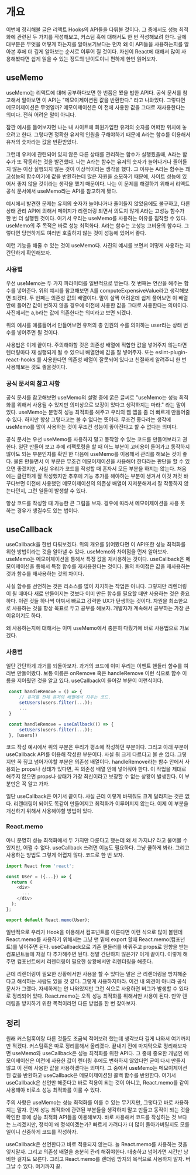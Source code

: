 # 개요

이번에 정리해볼 글은 리액트 Hooks의 API들을 다뤄볼 것이다. 그 중에서도 성능 최적화에 관련된 두 가지를 작성해보고, 커스텀 훅에 대해서도 한 번 작성해보려 한다. 글에 대부분은 무엇을 어떻게 하는지를 알아보기보다는 먼저 왜 이 API들을 사용하는지를 알아본 후에 더 깊게 알아보는 순서로 이루어 질 것이다. 자신이 React에 대해서 많이 사용해봤다면 쉽게 읽을 수 있는 정도의 난이도이니 편하게 한번 읽어보자.

## useMemo

useMemo는 리액트에 대해 공부하다보면 한 번쯤은 봤을 법한 API다. 공식 문서를 참고해서 알아보면 이 API는 "메모이제이션된 값을 반환한다." 라고 나와있다. 그렇다면 메모이제이션은 무엇일까? 메모이제이션은 이 전에 사용한 값을 그대로 재사용한다는 의미다. 전혀 어려운 말이 아니다.

잠깐 예시를 들어보자면 나는 내 사이트에 회원가입한 유저의 숫자를 어떠한 위치에 놓으려고 한다. 그렇다면 정확한 유저의 인원을 구해야하기 때문에 A라는 함수를 이용해서 유저의 숫자라는 값을 반환받았다.

그런데 유저에 관련되어 있지 않은 다른 상태를 관리하는 함수가 실행됬을때, A라는 함수가 또 작동하는 것을 발견했다. 나는 A라는 함수는 유저의 숫자가 늘어나거나 줄어들지 않는 이상 실행되지 않는 것이 이상적이라는 생각을 했다. 그 이유는 A라는 함수는 꽤 고성능의 함수이기에 값을 반환하는데 많은 자원을 소모하기 때문에, 사이트 성능에 있어서 좋지 않을 것이라는 생각을 했기 때문이다. 나는 이 문제를 해결하기 위해서 리액트 공식 문서에서 useMemo라는 API를 참고하게 됐다.

예시에서 발견한 문제는 유저의 숫자가 늘어나거나 줄어들지 않았음에도 불구하고, 다른 상태 관리 API에 의해서 페이지가 리렌더링 되면서 의도치 않게 A라는 고성능 함수가 한 번 더 실행된 것이다. 여기서 우리는 useMemo를 사용하는 이유를 짐작할 수 있다. useMemo의 주 목적은 바로 성능 최적화다. A라는 함수는 고성능 고비용의 함수다. 그렇다면 당연하게도 여러번 호출하지 않는 것이 성능에 있어서 좋다.

이런 기능을 해줄 수 있는 것이 useMemo다. 사진의 예시를 보면서 어떻게 사용하는 지 간단하게 확인해보자.

### 사용법

우선 useMemo는 두 가지 파라미터를 일반적으로 받는다. 첫 번째는 연산을 해주는 함수를 넣어준다. 위의 예시를 참고해보면 A를 computeExpensiveValue라고 생각해보면 되겠다. 두 번째는 의존성 값의 배열이다. 말이 살짝 어려운데 쉽게 풀어보면 이 배열안에 들어간 값이 변하지 않을 경우에 이전에 사용한 값을 그대로 사용한다는 의미이다. 사진에서는 a,b라는 값에 의존한다는 의미라고 보면 되겠다.

위의 예시를 예를들어서 만들어보면 유저의 총 인원의 수를 의미하는 user라는 상태 변수를 넣어주면 될 것이다.

사용법은 이게 끝이다. 주의해야할 것은 의존성 배열에 적합한 값을 넣어주지 않는다면 렌더링마다 재 실행되게 될 수 있으니 배열안에 값을 잘 넣어주자. 또는 eslint-plugin-react-hooks 를 사용한다면 의존성 배열이 잘못되어 있다고 친절하게 알려주니 한 번 사용해보는 것도 좋을것이다.

### 공식 문서의 참고 사항

공식 문서를 참고해보면 useMemo의 설명 중에 굵은 글씨로 "useMemo는 성능 최적화를 위해서 사용될 수 있지만 의미상으로 보장이 있다고 생각하지는 마라." 라는 말이 있다. useMemo는 분명히 성능 최적화를 해주고 우리의 웹 앱을 좀 더 빠르게 만들어줄 수 있다. 하지만 항상 그렇다고는 볼 수 없다는 뜻이다. 무조건 좋다라는 생각에 useMemo를 많이 사용하는 것이 무조건 성능이 좋아진다고 할 수 없다는 의미다.

공식 문서는 우선 useMemo를 사용하지 말고 동작할 수 있는 코드를 만들어보라고 권한다. 일단 만들어 보고 후에 리팩토링을 할 때 어느 부분이 고비용이 들어가고 동작하지 않아도 되는 부분인지를 확인 한 다음에 useMemo를 이용해서 관리를 해보는 것이 좋다. 물론 만들면서 이 부분은 무조건 메모이제이션을 사용해야 한다라는 판단을 할 수 있으면 좋겠지만, 사실 우리가 코드를 작성할 때 혼자서 모든 부분을 하지는 않는다. 처음에는 클린하게 잘 작성했지만 추후에 기능 추가를 해야하는 부분이 생겨서 이것 저것 바꾸다보면 이전에 사용했던 메모이제이션의 의존성 배열이 지저분해져서 잘 작동하지 않는다던지, 그런 일들이 발생할 수 있다.

항상 코드를 작성할 때 가능한 큰 그림을 보자. 경우에 따라서 메모이제이션을 사용 못 하는 경우가 생길수도 있는 법이다.

## useCallback

useCallback을 한번 다뤄보겠다. 위의 개요를 읽어봤다면 이 API또한 성능 최적화를 위한 방법이라는 것을 알아낼 수 있다. useMemo와 차이점을 먼저 알아보자. useMemo는 메모이제이션을 통해서 특정 값을 재사용하는 것이다. useCallback은 메모이제이션을 통해서 특정 함수를 재사용한다는 것이다. 둘의 차이점은 값을 재사용하는 것과 함수를 재사용하는 것의 차이다.

사실 함수를 선언하는 것은 리소스를 많이 차지하는 작업은 아니다. 그렇지만 리렌더링이 될 때마다 새로 만들어지는 것보다 이미 만든 함수를 필요할 때만 사용하는 것은 중요하다. 이런 것들 하나씩 아껴서 빠르고 강력한 UX가 탄생하는 것이다. 자원을 최소한으로 사용하는 것을 항상 목표로 두고 공부를 해보자. 개발자가 계속해서 공부하는 가장 큰 이유이기도 하다.

왜 사용하는지에 대해서는 이미 useMemo에서 충분히 다뤘기에 바로 사용법으로 가보겠다.

### 사용법

일단 간단하게 과거를 되돌아보자. 과거의 코드에 이미 우리는 이벤트 핸들러 함수를 여러번 만들어봤다. 보통 이름은 onRemove 혹은 handleRemove 이런 식으로 함수 이름을 지어줬던 것을 알고 있다. useCallback이 들어갈 부분이 이런식이다.

```js
 const handleRemove = () => {
     // 유저를 전체 유저의 배열에서 지우는 코드.
     setUsers(users.filter(...));
     ...
 }

 const handleRemove = useCallback(() => {
     setUsers(users.filter(...));
 }, [users])
```

코드 작성 예시에서 위의 부분은 우리가 평소에 작성하던 부분이다. 그리고 아래 부분이 useCallback API를 이용해 작성한 부분이다. 사실 뭐 크게 다르다고 볼 순 없다. 그렇지만 꼭 짚고 넘어가야할 부분은 의존성 배열이다. handleRemove라는 함수 안에서 사용되는 props나 상태가 있다면, 꼭 의존성 배열 안에 넣어줘야 한다. 이 작업을 제대로 해주지 않으면 props나 상태가 가장 최신이라고 보장할 수 없는 상황이 발생한다. 이 부분만은 꼭 알고 가자.

일단 useCallback은 여기서 끝이다. 사실 근데 이렇게 바꿔줘도 크게 달라지는 것은 없다. 리렌더링이 되어도 똑같이 만들어지고 최적화가 이루어지지 않는다. 이제 이 부분을 개선하기 위해서 사용해야할 방법이 있다.

### React.memo

아니 분명히 성능 최적화에서 두 가지만 다룬다고 했는데 왜 세 가지냐? 라고 물어볼 수 있지만, 어쩔 수 없다. useCallback 쓰려면 이놈도 필요하다. 그냥 쿨하게 봐라. 그리고 사용하는 방법도 그렇게 어렵지 않다. 코드로 한 번 보자.

```js
import React from 'react';

const User = ({...}) => {
  return (
    <div>
      ...
    </div>
  );
};

export default React.memo(User);
```

일반적으로 우리가 Hook을 이용해서 컴포넌트를 이룬다면 이런 식으로 많이 볼텐데 React.memo를 사용하기 위해서는 그냥 맨 밑에 export 할때 React.memo(컴포넌트)를 넣어주면 된다. useCallback으로 기존 핸들러를 바꿔주고 props로 영향을 받는 컴포넌트들에 저걸 다 추가해주면 된다. 정말 간단하지 않은가? 이게 끝이다. 이렇게 해주면 컴포넌트에서 리렌더링이 필요한 상황에서만 리렌더링을 해준다.

근데 리렌더링이 필요한 상황에서만 사용을 할 수 있다는 말은 곧 리렌더링을 방지해준다고 해석하는 사람도 있을 것 같다. 그렇게 사용하지마라. 이건 내 의견이 아니라 공식 문서가 그랬다. 자세하게는 안 나와있지만 그런 식으로 사용하면 버그가 발생할 수 있다로 정리되어 있다. React.memo는 오직 성능 최적화를 위해서만 사용이 된다. 만약 렌더링을 방지하기 위한 목적이라면 다른 방법을 한 번 찾아보자.

## 정리

원래 커스텀훅이랑 다른 것들도 조금씩 적어보려 했는데 생각보다 길게 나와서 여기까지만 적겠다. 커스텀훅은 따로 정리를해서 올리겠다. 끝내기 전에 마지막으로 정리해보자면 useMemo와 useCallback은 성능 최적화를 위한 API다. 그 중에 중요한 개념인 메모이제이션은 이전에 사용한 값이 렌더링 후에도 변화하지 않았다면 굳이 다시 만들지 않고 이 전에 사용한 값을 사용하겠다는 의미다. 그 중에서 useMemo는 메모이제이션된 값을 반환하고 useCallback은 메모이제이션된 콜백 함수를 반환한다. 여기서 useCallback은 선언만 해준다고 바로 적용이 되는 것이 아니고, React.memo를 같이 사용해야 비로소 성능 최적화를 이룰 수 있다.

주의 사항은 useMemo는 성능 최적화를 이룰 수 있는 무기지만, 그렇다고 바로 사용하지는 말자. 먼저 성능 최적화에 관련된 부분들을 생각하지 말고 만들고 동작이 되는 것을 확인한 후에 성능 최적화 API들을 이용해보자. 바로 사용해서 코드를 작성하는 것 보다는 느리겠지만, 정석이 왜 정석이겠는가? 빠르게 가려다가 더 많이 돌아가버릴지도 모를 일이니 신중하게 코드를 작성하자.

useCallback은 선언한다고 바로 적용되지 않는다. 늘 React.memo를 사용하는 것을 잊지말자. 그리고 의존성 배열을 충분히 관리 해줘야한다. 대충하고 넘어가면 시간만 낭비한 걸지도 모른다. 그리고 React.memo를 렌더링 방지의 목적으로 사용하지 말자. 버그날 수 있다. 여기까지 끝.
